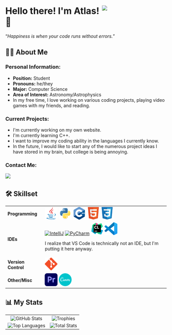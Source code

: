 <div>
  <img src="https://media.giphy.com/media/v1.Y2lkPTc5MGI3NjExMGZlOGMxMTZiMGI0YjAwYzhkNTI0MzIxMTYzNGQ0ZmUxMzBjYWU5OSZjdD1n/USV0ym3bVWQJJmNu3N/giphy.gif" align="right" width="40%">
  <div align="left">
    <h1>Hello there! I'm Atlas! 👋</h1>
    <q><em>Happiness is when your code runs without errors.</em></q>
    <h2>👨‍💻 About Me</h2>
    <h3>Personal Information:</h3>
    <ul>
      <li><strong>Position:</strong> Student</li>
      <li><strong>Pronouns:</strong> he/they</li>
      <li><strong>Major:</strong> Computer Science</li>
      <li><strong>Area of Interest:</strong> Astronomy/Astrophysics</li>
      <li>In my free time, I love working on various coding projects, playing video games with my friends, and reading.</li>
    </ul>
  </div>
</div>

### Current Projects:
<ul>
  <li>I'm currently working on my own website.</li>
  <li>I'm currently learning C++.</li>
  <li>I want to improve my coding ability in the languages I currently know.</li>
  <li>In the future, I would like to start any of the numerous project ideas I have stored in my brain, but college is being annoying.</li>
</ul>

### Contact Me:
<a href="https://www.linkedin.com/in/atlas-mallams/">
  <img src="https://img.shields.io/badge/LinkedIn-0077B5?style=for-the-badge&logo=linkedin&logoColor=white"/>
</a>

## 🛠 Skillset

<table>
  <tr>
    <td><strong>Programming</strong></td>
    <td>
      <a href="https://www.java.com/"><img src="https://github.com/devicons/devicon/blob/master/icons/java/java-original.svg" title="Java" alt="Java" width="40" height="40"></a>
      <a href="https://www.python.org/"><img src="https://github.com/devicons/devicon/blob/master/icons/python/python-original.svg" title="Python" alt="Python" width="40" height="40"></a>
      <a herf="https://cplusplus.com/"><img src="https://github.com/devicons/devicon/blob/master/icons/cplusplus/cplusplus-original.svg" title="C++" alt="C++" width="40" height="40"></a>
      <a href="https://developer.mozilla.org/en-US/docs/Web/HTML"><img src="https://github.com/devicons/devicon/blob/master/icons/html5/html5-original.svg" title="HTML" alt="HTML" width="40" height="40"></a>
      <a href="https://developer.mozilla.org/en-US/docs/Web/CSS"><img src="https://github.com/devicons/devicon/blob/master/icons/css3/css3-original.svg" title="CSS" alt="CSS" width="40" height="40"></a>
    </td>
  </tr>
  <tr>
    <td><strong>IDEs</strong></td>
    <td>
      <a href="https://www.jetbrains.com/idea/"><img src="https://github.com/gilbarbara/logos/blob/1f372be75689d73cae89b6de808149b606b879e1/logos/intellij-idea.svg" title="IntelliJ" alt="IntelliJ" width="40" height="40"></a>
      <a href="https://www.jetbrains.com/pycharm/"><img src="https://github.com/gilbarbara/logos/blob/1f372be75689d73cae89b6de808149b606b879e1/logos/pycharm.svg" title="PyCharm" alt="PyCharm" width="40" height="40"></a>
            <a herf="https://www.jetbrains.com/clion/"><img src="https://github.com/devicons/devicon/blob/master/icons/clion/clion-original.svg" title="CLion" alt="CLion" width="40" height="40"></a>
      <a href="https://code.visualstudio.com/"><img src="https://github.com/devicons/devicon/blob/master/icons/vscode/vscode-original.svg" title="VS Code" alt="VS Code" width="40" height="40"></a>
      <p>I realize that VS Code is technically not an IDE, but I'm putting it here anyway.</p>
    </td>
  </tr>
  <tr>
    <td><strong>Version Control</strong></td>
    <td>
      <a href="https://git-scm.com/"><img src="https://github.com/devicons/devicon/blob/master/icons/git/git-original.svg" title="Git" alt="Git" width="40" height="40"></a>
    </td>
  </tr>
  <tr>
    <td><strong>Other/Misc</strong></td>
    <td>
      <a href="https://www.adobe.com/products/premiere.html"><img src="https://github.com/gilbarbara/logos/blob/main/logos/adobe-premiere.svg" title="Premiere Pro" alt="Premiere Pro" width="40" height="40"></a>
      <a href="https://www.canva.com/"><img src="https://github.com/devicons/devicon/blob/master/icons/canva/canva-original.svg" title="Canva" alt="Canva" width="40" height="40"></a>
    </td>
  </tr>
</table>

## 📊 My Stats

<table table-layout="fixed">
  <tr>
    <td align="center">
      <img src="https://streak-stats.demolab.com?user=atlaska826&theme=algolia" alt="GitHub Stats">
    </td>
    <td align="center">
      <img src="https://github-profile-trophy.vercel.app/?username=atlaska826&row=2&column=3&theme=algolia&margin-w=5&margin-h=5" alt="Trophies">
    </td>
  </tr>
  <tr>
    <td align="center">
      <img src="https://github-readme-stats-atlaska826.vercel.app/api/top-langs/?username=atlaska826&layout=compact&theme=algolia" alt="Top Languages">
    </td>
    <td align="center">
      <img src="https://github-readme-stats-atlaska826.vercel.app/api?username=atlaska826&show_icons=true&theme=algolia" alt="Total Stats">
    </td>
  </tr>
</table>

<!--
Comments here
-->
